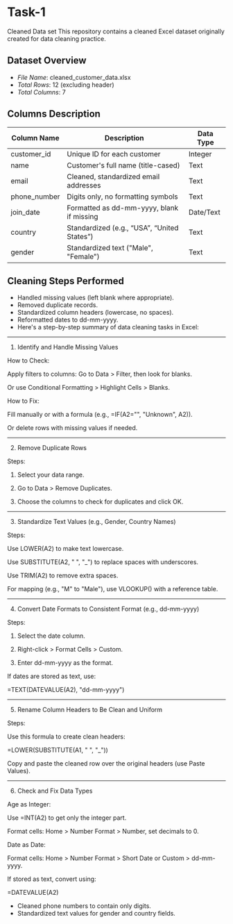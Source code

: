 # Task-1
Cleaned Data set
This repository contains a cleaned Excel dataset originally created for data cleaning practice.

## Dataset Overview

- *File Name*: cleaned_customer_data.xlsx
- *Total Rows*: 12 (excluding header)
- *Total Columns*: 7

## Columns Description

| Column Name   | Description                                      | Data Type |
|---------------|--------------------------------------------------|-----------|
| customer_id   | Unique ID for each customer                      | Integer   |
| name          | Customer's full name (title-cased)               | Text      |
| email         | Cleaned, standardized email addresses            | Text      |
| phone_number  | Digits only, no formatting symbols               | Text      |
| join_date     | Formatted as dd-mm-yyyy, blank if missing      | Date/Text |
| country       | Standardized (e.g., “USA”, “United States”)      | Text      |
| gender        | Standardized text ("Male", "Female")             | Text      |

## Cleaning Steps Performed

- Handled missing values (left blank where appropriate).
- Removed duplicate records.
- Standardized column headers (lowercase, no spaces).
- Reformatted dates to dd-mm-yyyy.
- Here's a step-by-step summary of data cleaning tasks in Excel:


---

1. Identify and Handle Missing Values

How to Check:

Apply filters to columns: Go to Data > Filter, then look for blanks.

Or use Conditional Formatting > Highlight Cells > Blanks.


How to Fix:

Fill manually or with a formula (e.g., =IF(A2="", "Unknown", A2)).

Or delete rows with missing values if needed.




---

2. Remove Duplicate Rows

Steps:

1. Select your data range.


2. Go to Data > Remove Duplicates.


3. Choose the columns to check for duplicates and click OK.





---

3. Standardize Text Values (e.g., Gender, Country Names)

Steps:

Use LOWER(A2) to make text lowercase.

Use SUBSTITUTE(A2, " ", "_") to replace spaces with underscores.

Use TRIM(A2) to remove extra spaces.

For mapping (e.g., "M" to "Male"), use VLOOKUP() with a reference table.




---

4. Convert Date Formats to Consistent Format (e.g., dd-mm-yyyy)

Steps:

1. Select the date column.


2. Right-click > Format Cells > Custom.


3. Enter dd-mm-yyyy as the format.



If dates are stored as text, use:


=TEXT(DATEVALUE(A2), "dd-mm-yyyy")


---

5. Rename Column Headers to Be Clean and Uniform

Steps:

Use this formula to create clean headers:



=LOWER(SUBSTITUTE(A1, " ", "_"))

Copy and paste the cleaned row over the original headers (use Paste Values).



---

6. Check and Fix Data Types

Age as Integer:

Use =INT(A2) to get only the integer part.

Format cells: Home > Number Format > Number, set decimals to 0.


Date as Date:

Format cells: Home > Number Format > Short Date or Custom > dd-mm-yyyy.

If stored as text, convert using:



=DATEVALUE(A2)

- Cleaned phone numbers to contain only digits.
- Standardized text values for gender and country fields.
